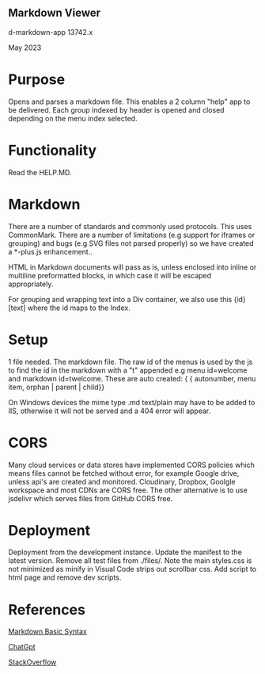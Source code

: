 Markdown Viewer
---------------
d-markdown-app
13742.x

May 2023 

# Purpose

Opens and parses a markdown file. This enables a 2 column "help" app to be delivered. Each group indexed by header is opened and closed depending on the menu index selected. 

# Functionality

Read the HELP.MD.  

# Markdown

There are a number of standards and commonly used protocols. This uses CommonMark. There are a number of limitations (e.g support for iframes or grouping) and bugs (e.g SVG files not parsed properly) so we have created a *-plus.js enhancement..

HTML in Markdown documents will pass as is, unless enclosed into inline or multiline preformatted blocks, in which case it will be escaped appropriately.

For grouping and wrapping text into a Div container, we also use this {id}[text] where the id maps to the Index.

# Setup

1 file needed. The markdown file. The raw id of the menus is used by the js to find the id in the markdown with a "t" appended e.g menu id=welcome and markdown id=twelcome. These are auto created: { { autonumber, menu item, orphan | parent | child}}

On Windows devices the mime type .md text/plain may have to be added to IIS, otherwise it will not be served and a 404 error will appear.

# CORS

Many cloud services or data stores have implemented CORS policies which means files cannot be fetched without error, for example Google drive, unless api's are created and monitored. Cloudinary, Dropbox, Goolgle workspace and most CDNs are CORS free. The other alternative is to use jsdelivr which serves files from GitHub CORS free.

# Deployment

Deployment from the development instance. Update the manifest to the latest version. Remove all test files from ./files/. Note the main styles.css is not minimized as minify in Visual Code strips out scrollbar css. Add script to html page and remove dev scripts.


# References

[Markdown Basic Syntax](https://www.markdownguide.org/basic-syntax/) 

[ChatGpt](https://openai.com)

[StackOverflow](https://stackoverflow.com)
